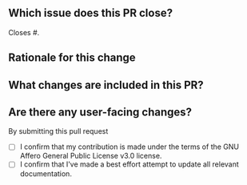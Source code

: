 ## Which issue does this PR close?

<!---
We generally require a GitHub issue to be filed for all bug fixes and enhancements and this helps us generate change logs for our releases. You can link an issue to this PR using the GitHub syntax. For example `Closes #123` indicates that this PR will close issue #123.
-->

Closes #.

## Rationale for this change

 <!---
 Why are you proposing this change? If this is already explained clearly in the issue then this section is not needed.
 Explaining clearly why changes are proposed helps reviewers understand your changes and offer better suggestions for fixes.
-->

## What changes are included in this PR?

<!---
There is no need to duplicate the description in the issue here but it is sometimes worth providing a summary of the individual changes in this PR.
-->

## Are there any user-facing changes?

<!---
If there are user-facing changes then we may require documentation to be updated before approving the PR.
-->

<!---
If there are any breaking changes to public APIs, please add the `breaking change` label.
-->

By submitting this pull request

- [ ] I confirm that my contribution is made under the terms of the GNU Affero General Public License v3.0 license.
- [ ] I confirm that I've made a best effort attempt to update all relevant documentation.
